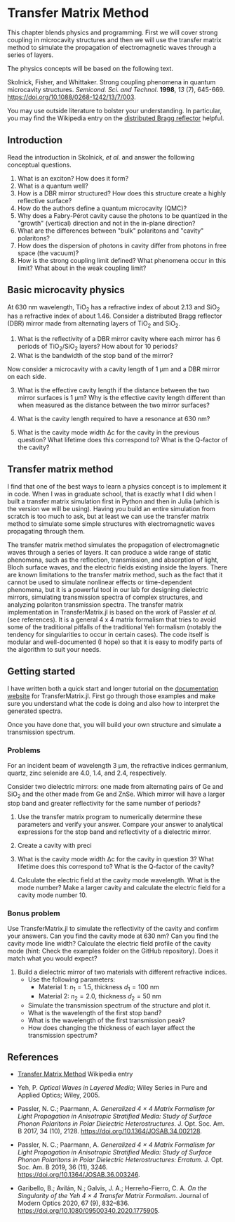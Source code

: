 # Transfer Matrix Method

This chapter blends physics and programming.
First we will cover strong coupling in microcavity structures and then we will use the transfer matrix method to simulate the propagation of electromagnetic waves through a series of layers.

The physics concepts will be based on the following text.

Skolnick, Fisher, and Whittaker. Strong coupling phenomena in quantum microcavity structures. *Semicond. Sci. and Technol*. **1998**, *13* (7), 645-669. https://doi.org/10.1088/0268-1242/13/7/003.

You may use outside literature to bolster your understanding.
In particular, you may find the Wikipedia entry on the [distributed Bragg reflector](https://en.wikipedia.org/wiki/Distributed_Bragg_reflector) helpful.


## Introduction
Read the introduction in Skolnick, *et al.* and answer the following conceptual questions.

1. What is an exciton? How does it form?
2. What is a quantum well?
3. How is a DBR mirror structured? How does this structure create a highly reflective surface?
4. How do the authors define a quantum microcavity (QMC)?
5. Why does a Fabry-Pérot cavity cause the photons to be quantized in the "growth" (vertical) direction and not in the in-plane direction?
6. What are the differences between "bulk" polaritons and "cavity" polaritons?
7. How does the dispersion of photons in cavity differ from photons in free space (the vacuum)?
8. How is the strong coupling limit defined? What phenomena occur in this limit? What about in the weak coupling limit?


## Basic microcavity physics
At 630 nm wavelength, TiO<sub>2</sub> has a refractive index of about 2.13 and SiO<sub>2</sub> has a refractive index of about 1.46. Consider a distributed Bragg reflector (DBR) mirror made from alternating layers of TiO<sub>2</sub> and SiO<sub>2</sub>.

1. What is the reflectivity of a DBR mirror cavity where each mirror has 6 periods of TiO<sub>2</sub>/SiO<sub>2</sub> layers? How about for 10 periods?
2. What is the bandwidth of the stop band of the mirror?

Now consider a microcavity with a cavity length of 1 μm and a DBR mirror on each side.

3. What is the effective cavity length if the distance between the two mirror surfaces is 1 μm? Why is the effective cavity length different than when measured as the distance between the two mirror surfaces?

4. What is the cavity length required to have a resonance at 630 nm?

5. What is the cavity mode width Δc for the cavity in the previous question? What lifetime does this correspond to? What is the Q-factor of the cavity?


## Transfer matrix method
I find that one of the best ways to learn a physics concept is to implement it in code.
When I was in graduate school, that is exactly what I did when I built a transfer matrix simulation first in Python and then in Julia (which is the version we will be using).
Having you build an entire simulation from scratch is too much to ask, but at least we can use the transfer matrix method to simulate some simple structures with electromagnetic waves propagating through them.

The transfer matrix method simulates the propagation of electromagnetic waves through a series of layers.
It can produce a wide range of static phenomena, such as the reflection, transmission, and absorption of light, Bloch surface waves, and the electric fields existing inside the layers.
There are known limitations to the transfer matrix method, such as the fact that it cannot be used to simulate nonlinear effects or time-dependent phenomena, but it is a powerful tool in our lab for designing dielectric mirrors, simulating transmission spectra of complex structures, and analyzing polariton transmission spectra.
The transfer matrix implementation in TransferMatrix.jl is based on the work of Passler *et al.* (see references).
It is a general 4 x 4 matrix formalism that tries to avoid some of the traditional pitfalls of the traditional Yeh formalism (notably the tendency for singularities to occur in certain cases).
The code itself is modular and well-documented (I hope) so that it is easy to modify parts of the algorithm to suit your needs.


## Getting started

I have written both a quick start and longer tutorial on the [documentation website](https://garrek.org/TransferMatrix.jl/stable/) for TransferMatrix.jl.
First go through those examples and make sure you understand what the code is doing and also how to interpret the generated spectra.

Once you have done that, you will build your own structure and simulate a transmission spectrum.


### Problems

For an incident beam of wavelength 3 μm, the refractive indices germanium, quartz, zinc selenide are 4.0, 1.4, and 2.4, respectively.

Consider two dielectric mirrors: one made from alternating pairs of Ge and SiO<sub>2</sub> and the other made from Ge and ZnSe.
Which mirror will have a larger stop band and greater reflectivity for the same number of periods?

1. Use the transfer matrix program to numerically determine these parameters and verify your answer.
Compare your answer to analytical expressions for the stop band and reflectivity of a dielectric mirror.

3. Create a cavity with preci

4. What is the cavity mode width Δc for the cavity in question 3? What lifetime does this correspond to? What is the Q-factor of the cavity?
5. Calculate the electric field at the cavity mode wavelength. What is the mode number? Make a larger cavity and calculate the electric field for a cavity mode number 10.


### Bonus problem
Use TransferMatrix.jl to simulate the reflectivity of the cavity and confirm your answers. Can you find the cavity mode at 630 nm? Can you find the cavity mode line width?
Calculate the electric field profile of the cavity mode (hint: Check the examples folder on the GitHub repository). Does it match what you would expect?

1. Build a dielectric mirror of two materials with different refractive indices.
   - Use the following parameters:
     - Material 1: $n_1 = 1.5$, thickness $d_1 = 100$ nm
     - Material 2: $n_2 = 2.0$, thickness $d_2 = 50$ nm
   - Simulate the transmission spectrum of the structure and plot it.
   - What is the wavelength of the first stop band?
   - What is the wavelength of the first transmission peak?
   - How does changing the thickness of each layer affect the transmission spectrum?


## References
- [Transfer Matrix Method](https://en.wikipedia.org/wiki/Transfer-matrix_method_(optics)) Wikipedia entry
- Yeh, P. *Optical Waves in Layered Media*; Wiley Series in Pure and Applied Optics; Wiley, 2005.

- Passler, N. C.; Paarmann, A. *Generalized 4 × 4 Matrix Formalism for Light Propagation in Anisotropic Stratified Media: Study of Surface Phonon Polaritons in Polar Dielectric Heterostructures*. J. Opt. Soc. Am. B 2017, 34 (10), 2128. https://doi.org/10.1364/JOSAB.34.002128.
- Passler, N. C.; Paarmann, A. *Generalized 4 × 4 Matrix Formalism for Light Propagation in Anisotropic Stratified Media: Study of Surface Phonon Polaritons in Polar Dielectric Heterostructures: Erratum*. J. Opt. Soc. Am. B 2019, 36 (11), 3246. https://doi.org/10.1364/JOSAB.36.003246.
- Garibello, B.; Avilán, N.; Galvis, J. A.; Herreño-Fierro, C. A. *On the Singularity of the Yeh 4 × 4 Transfer Matrix Formalism*. Journal of Modern Optics 2020, 67 (9), 832–836. https://doi.org/10.1080/09500340.2020.1775905.
